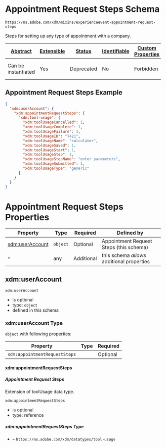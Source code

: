 
# Appointment Request Steps Schema

```
https://ns.adobe.com/xdm/mixins/experienceevent-appointment-request-steps
```

Steps for setting up any type of appointment with a company.

| [Abstract](../../../abstract.md) | [Extensible](../../../extensions.md) | [Status](../../../status.md) | [Identifiable](../../../id.md) | [Custom Properties](../../../extensions.md) | [Additional Properties](../../../extensions.md) | Defined In |
|----------------------------------|--------------------------------------|------------------------------|--------------------------------|---------------------------------------------|-------------------------------------------------|------------|
| Can be instantiated | Yes | Deprecated | No | Forbidden | Permitted | [mixins/deprecated/experienceevent-appointment-request-steps.schema.json](mixins/deprecated/experienceevent-appointment-request-steps.schema.json) |

## Appointment Request Steps Example
```json
{
  "xdm:userAccount": {
    "xdm:appointmentRequestSteps": {
      "xdm:tool-usage": {
        "xdm:toolUsageCancelled": 1,
        "xdm:toolUsageComplete": 1,
        "xdm:toolUsageFailure": 1,
        "xdm:toolUsageID": "T421",
        "xdm:toolUsageName": "calculator",
        "xdm:toolUsageSaved": 1,
        "xdm:toolUsageStart": 1,
        "xdm:toolUsageStep": 1,
        "xdm:toolUsageStepName": "enter parameters",
        "xdm:toolUsageSubmitted": 1,
        "xdm:toolUsageType": "generic"
      }
    }
  }
}
```

# Appointment Request Steps Properties

| Property | Type | Required | Defined by |
|----------|------|----------|------------|
| [xdm:userAccount](#xdmuseraccount) | `object` | Optional | Appointment Request Steps (this schema) |
| `*` | any | Additional | this schema *allows* additional properties |

## xdm:userAccount


`xdm:userAccount`
* is optional
* type: `object`
* defined in this schema

### xdm:userAccount Type


`object` with following properties:


| Property | Type | Required |
|----------|------|----------|
| `xdm:appointmentRequestSteps`|  | Optional |



#### xdm:appointmentRequestSteps
##### Appointment Request Steps

Extension of toolUsage data type.

`xdm:appointmentRequestSteps`
* is optional
* type: reference

##### xdm:appointmentRequestSteps Type


* []() – `https://ns.adobe.com/xdm/datatypes/tool-usage`









